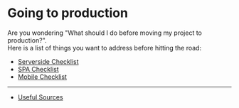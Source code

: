 # Going to production

Are you wondering "What should I do before moving my project to production?".  
Here is a list of things you want to address before hitting the road:

* [Serverside Checklist](serverside-checklist.md)
* [SPA Checklist](spa-checklist.md)
* [Mobile Checklist](mobile-checklist.md)

----
* [Useful Sources](sources.md)

